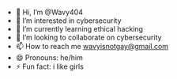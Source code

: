 - 👋 Hi, I’m @Wavy404
- 👀 I’m interested in cybersecurity
- 🌱 I’m currently learning ethical hacking
- 💞️ I’m looking to collaborate on cybersecurity
- 📫 How to reach me wavyisnotgay@gmail.com
- 😄 Pronouns: he/him
- ⚡ Fun fact: i like girls

<!---
Wavy404/Wavy404 is a ✨ special ✨ repository because its `README.md` (this file) appears on your GitHub profile.
You can click the Preview link to take a look at your changes.
--->
